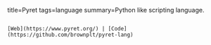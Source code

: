 title=Pyret
tags=language
summary=Python like scripting language.
~~~~~~

[Web](https://www.pyret.org/) | [Code](https://github.com/brownplt/pyret-lang)

